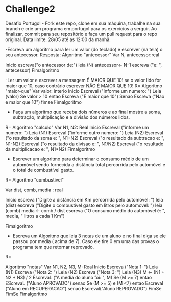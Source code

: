 # Challenge2

Desafio Portugol - Fork este repo, clone em sua máquina, trabalhe na sua branch e crie um programa em portugol para os exercícios a serguir. Ao finalizar, commit para seu repositório e faça um pull request para o repo original.
Data limite. 28/05 até as 12:00 da manhã.

-Escreva um algoritmo para ler um valor (do teclado) e escrever (na tela) o seu antecessor.
Resposta:
Algoritmo "antecessor"
Var
   N, antecessor:real

Inicio
      escreva("o antecessor de:")
      leia (N)
      antecessor<- N-1
      escreva ("e: ", antecessor)
Fimalgoritmo

-Ler um valor e escrever a mensagem É MAIOR QUE 10! se o valor lido for maior que 10, caso contrário escrever NÃO É MAIOR QUE 10!
R= 
Algoritmo "maior-que"
Var
      valor: interio
Inicio
      Escreval ("Informe um numero: ")
      Leia (valor)
      Se valor > 10 entao
      Escreva ("E maior que 10")
      Senao
      Escreva ("Nao e maior que 10")
      fimse
Fimalgoritmo

- Faça um algoritmo que receba dois números e ao final mostre a soma, subtração, multiplicação e a divisão dos números lidos.

R= 
Algoritmo "calculo"
Var
   N1, N2: Real
Inicio
     Escreval ("informe um numero: ")
      Leia (N1)
      Escreval ("informe outro numero: ")
      Leia (N2)
      Escreval ("o resultado da soma e: ", N1+N2)
      Escreval ("o resultado da subtracao e: ", N1-N2)
      Escreval ("o resultado da divisao e: ", N1/N2)
      Escreval ("o resultado da multiplicacao e: ", N1*N2)
Fimalgoritmo

- Escrever um algoritmo para determinar o consumo médio de um automóvel sendo fornecida a distância total percorrida pelo automóvel e o total de combustível gasto.

R=
Algoritmo "combustivel"

Var
   dist, comb, media : real


Inicio
   escreva ("Digite a distância em Km percorrida pelo automóvel: ")
   leia (dist)
   escreva ("Digite o combustível gasto em litros pelo automovel: ")
   leia (comb)
   media <- comb / dist
   escreva ("O consumo médio do automóvel é: ", media, " litros a cada 1 Km")


Fimalgoritmo

- Escreva um Algoritmo que leia 3 notas de um aluno e no final diga se ele passou por media ( acima de 7). Caso ele tire 0 em uma das provas o programa tem que retornar reprovado.

R=

Algoritmo "notas"
Var
   N1, N2, N3, M: Real
Inicio
   Escreva ("Nota 1: ")
   Leia (N1)
   Escreva ("Nota 2: ")
   Leia (N2)
   Escreva ("Nota 3: ")
   Leia (N3)
   M <- (N1 + N2 + N3) / 2
   EscrevaL ("A media do aluno foi: ", M)
   Se (M >= 7) entao
      EScrevaL ("Aluno APROVADO")
   senao
      Se (M >= 5) e (M <7) entao
         Escreval ("Aluno em RECUPERACAO")
      senao
         Escreval("Aluno REPROVADO")
      FimSe
   FimSe
Fimalgoritmo